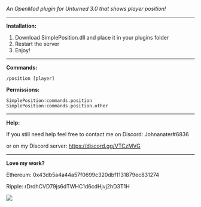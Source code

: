 *An OpenMod plugin for Unturned 3.0 that shows player position!*

---

**Installation:**

1. Download SimplePosition.dll and place it in your plugins folder
2. Restart the server
5. Enjoy!

---

**Commands:**

	/position [player]

**Permissions:**

	SimplePosition:commands.position
	SimplePosition:commands.position.other

---

**Help:**

If you still need help feel free to contact me on Discord: Johnanater#6836

or on my Discord server: https://discord.gg/VTCzMVG

---	

**Love my work?**

Ethereum: 0x43db5a4a44a57f0699c320dbf1131879ec831274

Ripple: rDrdhCVD79js6dTWHC1d6cdHjvj2hD3T1H

[![](https://www.paypalobjects.com/webstatic/en_US/btn/btn_donate_cc_147x47.png)](https://www.paypal.com/cgi-bin/webscr?cmd=_s-xclick&hosted_button_id=7QEHYC457X5SW)
